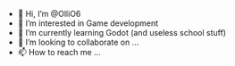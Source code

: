- 👋 Hi, I’m @OlliO6
- 👀 I’m interested in Game development
- 🌱 I’m currently learning Godot (and useless school stuff)
- 💞️ I’m looking to collaborate on ...
- 📫 How to reach me ...

<!---
OlliO6/OlliO6 is a ✨ special ✨ repository because its `README.md` (this file) appears on your GitHub profile.
You can click the Preview link to take a look at your changes.
--->
